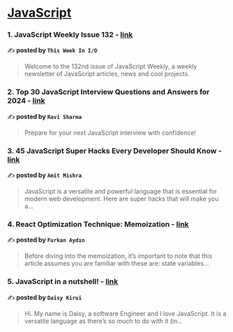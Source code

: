 
<h1><a href=https://medium.com/tag/javascript-development/recommended target="_blank" rel="noopener noreferrer">JavaScript</a></h1>
<h3>1. JavaScript Weekly Issue 132 - <a href="https://medium.com/jsweekly/javascript-weekly-issue-132-d09dae768514" target="_blank" rel="noopener noreferrer">link</a></h3>

✍️ **posted by `This Week In I/O`**

<blockquote>Welcome to the 132nd issue of JavaScript Weekly, a weekly newsletter of JavaScript articles, news and cool projects.</blockquote>

<h3>2. Top 30 JavaScript Interview Questions and Answers for 2024 - <a href="https://medium.com/@javascriptcentric/top-30-javascript-interview-questions-and-answers-for-2024-7f1e2d1d0638" target="_blank" rel="noopener noreferrer">link</a></h3>

✍️ **posted by `Ravi Sharma`**

<blockquote>Prepare for your next JavaScript interview with confidence!</blockquote>

<h3>3. 45 JavaScript Super Hacks Every Developer Should Know - <a href="https://medium.com/dev-genius/45-javascript-super-hacks-every-developer-should-know-92aecfb33ee8" target="_blank" rel="noopener noreferrer">link</a></h3>

✍️ **posted by `Amit Mishra`**

<blockquote>JavaScript is a versatile and powerful language that is essential for modern web development. Here are super hacks that will make you a…</blockquote>

<h3>4. React Optimization Technique: Memoization - <a href="https://medium.com/@furkan-aydin/react-optimization-technique-memoization-6040a1430308" target="_blank" rel="noopener noreferrer">link</a></h3>

✍️ **posted by `Furkan Aydın`**

<blockquote>Before diving into the memoization, it’s important to note that this article assumes you are familiar with these are: state variables…</blockquote>

<h3>5. JavaScript in a nutshell! - <a href="https://medium.com/@daisykirui/javascript-in-a-nutshell-669dab5b6e78" target="_blank" rel="noopener noreferrer">link</a></h3>

✍️ **posted by `Daisy Kirui`**

<blockquote>Hi. My name is Daisy, a software Engineer and I love JavaScript. It is a versatile language as there’s so much to do with it (in…</blockquote>

